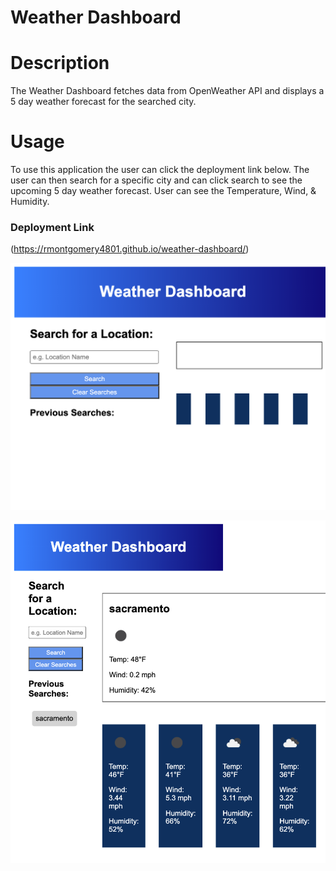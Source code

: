 # Weather Dashboard

# Description
The Weather Dashboard fetches data from OpenWeather API and displays a 5 day weather forecast for the searched city.

# Usage
To use this application the user can click the deployment link below. The user can then search for a specific city and can click search to see the upcoming 5 day weather forecast. User can see the Temperature, Wind, & Humidity.




### Deployment Link
(https://rmontgomery4801.github.io/weather-dashboard/)

![Alt text](Assets/Images/screenshot1.png)

![Alt text](Assets/Images/screenshot2.png)
